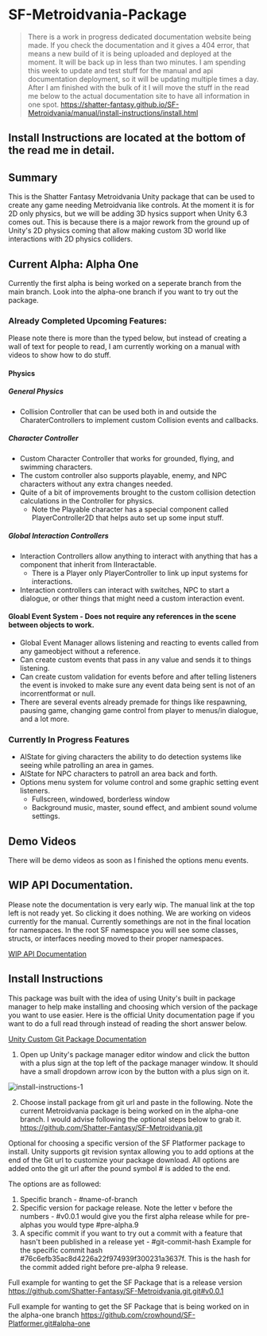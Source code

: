 # SF-Metroidvania-Package


> There is a work in progress dedicated documentation website being made. If you check the documentation and it gives a 404 error, that means a new build of it is being uploaded and deployed at the moment. It will be back up in less than two minutes.
> I am spending this week to update and test stuff for the manual and api documentation deployment, so it will be updating multiple times a day.
> After I am finished with the bulk of it I will move the stuff in the read me below to the actual documentation site to have all information in one spot.
> https://shatter-fantasy.github.io/SF-Metroidvania/manual/install-instructions/install.html

## Install Instructions are located at the bottom of the read me in detail.

## Summary 
This is the Shatter Fantasy Metroidvania Unity package that can be used to create any game needing Metroidvania like controls. 
At the moment it is for 2D only physics, but we will be adding 3D hysics support when Unity 6.3 comes out. 
This is because there is a major rework from the ground up of Unity's 2D physics coming that allow making custom 3D world like interactions with 2D physics colliders.


## Current Alpha: Alpha One
Currently the first alpha is being worked on a seperate branch from the main branch. 
Look into the alpha-one branch if you want to try out the package. 


### Already Completed Upcoming Features:
Please note there is more than the typed below, but instead of creating a wall of text for people to read, I am currently working on a manual with videos to show how to do stuff.

#### Physics

##### General Physics
- Collision Controller that can be used both in and outside the CharaterControllers to implement custom Collision events and callbacks.
##### Character Controller
- Custom Character Controller that works for grounded, flying, and swimming characters.
- The custom controller also supports playable, enemy, and NPC characters without any extra changes needed.
- Quite of a bit of improvements brought to the custom collision detection calculations in the Controller for physics.
  - Note the Playable character has a special component called PlayerController2D that helps auto set up some input stuff.

##### Global Interaction Controllers
- Interaction Controllers allow anything to interact with anything that has a component that inherit from IInteractable.
  - There is a Player only PlayerController to link up input systems for interactions.
- Interaction controllers can interact with switches, NPC to start a dialogue, or other things that might need a custom interaction event.

#### Gloabl Event System - Does not require any references in the scene between objects to work.
- Global Event Manager allows listening and reacting to events called from any gameobject without a reference.
- Can create custom events that pass in any value and sends it to things listening.
- Can create custom validation for events before and after telling listeners the event is invoked to make sure any event data being sent is not of an incorrentformat or null.
- There are several events already premade for things like respawning, pausing game, changing game control from player to menus/in dialogue, and a lot more.

### Currently In Progress Features
- AIState for giving characters the ability to do detection systems like seeing while patrolling an area in games.
- AIState for NPC characters to patroll an area back and forth.
- Options menu system for volume control and some graphic setting event listeners.
   - Fullscreen, windowed, borderless window
   - Background music, master, sound effect, and ambient sound volume settings.

## Demo Videos
There will be demo videos as soon as I finished the options menu events.

## WIP API Documentation.
Please note the documentation is very early wip. The manual link at the top left is not ready yet. So clicking it does nothing. We are working on videos currently for the manual. 
Currently somethings are not in the final location for namespaces. In the root SF namespace you will see some classes, structs, or interfaces needing moved to their proper namespaces.

[WIP API Documentation](https://shatter-fantasy.github.io/SF-Metroidvania/api/SF.Characters.Controllers.Controller2D.html)

## Install Instructions
This package was built with the idea of using Unity's built in package manager to help make installing and choosing which version of the package you want to use easier.
Here is the official Unity documentation page if you want to do a full read through instead of reading the short answer below.

[Unity Custom Git Package Documentation](https://docs.unity3d.com/6000.0/Documentation/Manual/upm-git.html#extended)

1. Open up Unity's package manager editor window and click the button with a plus sign at the top left of the package manager window. It should have a small dropdown arrow icon by the button with a plus sign on it.

![install-instructions-1](https://github.com/user-attachments/assets/de316cc8-5498-4496-b702-221b6f2b73f7)

   
2. Choose install package from git url and paste in the following.
Note the current Metroidvania package is being worked on in the alpha-one branch. I would advise following the optional steps below to grab it.
https://github.com/Shatter-Fantasy/SF-Metroidvania.git

Optional for choosing a specific version of the SF Platformer package to install.
Unity supports git revision syntax allowing you to add options at the end of the Git url to customize your package download.
All options are added onto the git url after the pound symbol # is added to the end.

The options are as followed:
1. Specific branch  - #name-of-branch
2. Specific version for package release. Note the letter v before the numbers - #v0.0.1 would give you the first alpha release while for pre-alphas you would type #pre-alpha.9
3. A specific commit if you want to try out a commit with a feature that hasn't been published in a release yet - #git-commit-hash
Example for the specific commit hash #76c6efb35ac8d4226a22f974939f300231a3637f. This is the hash for the commit added right before pre-alpha 9 release.

Full example for wanting to get the SF Package that is a release version
https://github.com/Shatter-Fantasy/SF-Metroidvania.git.git#v0.0.1

Full example for wanting to get the SF Package that is being worked on in the alpha-one branch
https://github.com/crowhound/SF-Platformer.git#alpha-one
